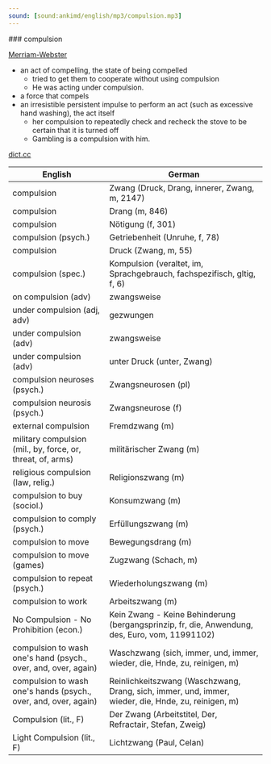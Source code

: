 ```yaml
---
sound: [sound:ankimd/english/mp3/compulsion.mp3]
---
```


\### compulsion

[Merriam-Webster](https://www.merriam-webster.com/dictionary/compulsion)

- an act of compelling, the state of being compelled
    - tried to get them to cooperate without using compulsion
    - He was acting under compulsion.
- a force that compels
- an irresistible persistent impulse to perform an act (such as excessive hand washing), the act itself
    - her compulsion to repeatedly check and recheck the stove to be certain that it is turned off
    - Gambling is a compulsion with him.

[dict.cc](https://www.dict.cc/compulsion)

| English        | German       |
| -------------- | ------------ |
| compulsion | Zwang (Druck, Drang, innerer, Zwang, m, 2147) |
| compulsion | Drang (m, 846) |
| compulsion | Nötigung (f, 301) |
| compulsion (psych.) | Getriebenheit (Unruhe, f, 78) |
| compulsion | Druck (Zwang, m, 55) |
| compulsion (spec.) | Kompulsion (veraltet, im, Sprachgebrauch, fachspezifisch, gltig, f, 6) |
| on compulsion (adv) | zwangsweise |
| under compulsion (adj, adv) | gezwungen |
| under compulsion (adv) | zwangsweise |
| under compulsion (adv) | unter Druck (unter, Zwang) |
| compulsion neuroses (psych.) | Zwangsneurosen (pl) |
| compulsion neurosis (psych.) | Zwangsneurose (f) |
| external compulsion | Fremdzwang (m) |
| military compulsion (mil., by, force, or, threat, of, arms) | militärischer Zwang (m) |
| religious compulsion (law, relig.) | Religionszwang (m) |
| compulsion to buy (sociol.) | Konsumzwang (m) |
| compulsion to comply (psych.) | Erfüllungszwang (m) |
| compulsion to move | Bewegungsdrang (m) |
| compulsion to move (games) | Zugzwang (Schach, m) |
| compulsion to repeat (psych.) | Wiederholungszwang (m) |
| compulsion to work | Arbeitszwang (m) |
| No Compulsion - No Prohibition (econ.) | Kein Zwang - Keine Behinderung (bergangsprinzip, fr, die, Anwendung, des, Euro, vom, 11991102) |
| compulsion to wash one's hand (psych., over, and, over, again) | Waschzwang (sich, immer, und, immer, wieder, die, Hnde, zu, reinigen, m) |
| compulsion to wash one's hands (psych., over, and, over, again) | Reinlichkeitszwang (Waschzwang, Drang, sich, immer, und, immer, wieder, die, Hnde, zu, reinigen, m) |
| Compulsion (lit., F) | Der Zwang (Arbeitstitel, Der, Refractair, Stefan, Zweig) |
| Light Compulsion (lit., F) | Lichtzwang (Paul, Celan) |
